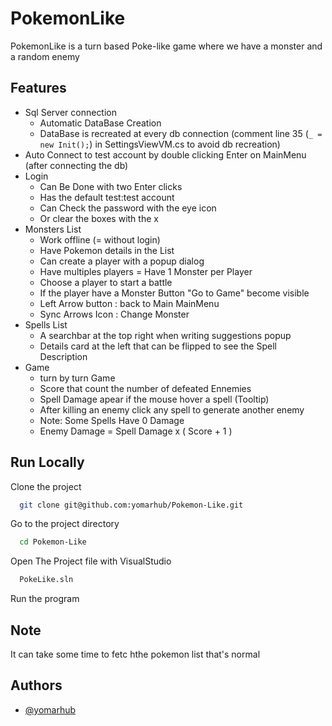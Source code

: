 
# PokemonLike

PokemonLike is a turn based Poke-like game where we have a monster
and a random enemy



## Features

- Sql Server connection
    - Automatic DataBase Creation
    - DataBase is recreated at every db connection (comment line 35 (`_ = new Init();`) in SettingsViewVM.cs to avoid db recreation) 
- Auto Connect to test account by double clicking Enter on MainMenu (after connecting the db)
- Login
    - Can Be Done with two Enter clicks
    - Has the default test:test account
    - Can Check the password with the eye icon
    - Or clear the boxes with the x
- Monsters List
    - Work offline (= without login)
    - Have Pokemon details in the List
    - Can create a player with a popup dialog
    - Have multiples players = Have 1 Monster per Player
    - Choose a player to start a battle
    - If the player have a Monster Button "Go to Game" become visible
    - Left Arrow button : back to Main MainMenu
    - Sync Arrows Icon : Change Monster
- Spells List
    - A searchbar at the top right when writing suggestions popup
    - Details card at the left that can be flipped to see the Spell Description
- Game
    - turn by turn Game
    - Score that count the number of defeated Ennemies
    - Spell Damage apear if the mouse hover a spell (Tooltip)
    - After killing an enemy click any spell to generate another enemy
    - Note: Some Spells Have 0 Damage
    - Enemy Damage = Spell Damage x ( Score + 1 )
## Run Locally

Clone the project

```bash
  git clone git@github.com:yomarhub/Pokemon-Like.git
```

Go to the project directory

```bash
  cd Pokemon-Like
```

Open The Project file with VisualStudio

```bash
  PokeLike.sln
```

Run the program

## Note

It can take some time to fetc hthe pokemon list that's normal
## Authors

- [@yomarhub](https://www.github.com/yomarhub)

